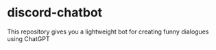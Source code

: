 # discord-chatbot
This repository gives you a lightweight bot for creating funny dialogues using ChatGPT
